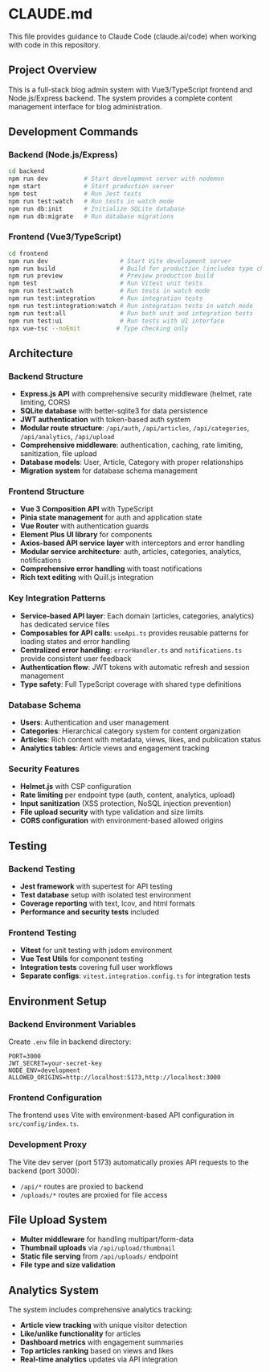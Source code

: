 # CLAUDE.md

This file provides guidance to Claude Code (claude.ai/code) when working with code in this repository.

## Project Overview

This is a full-stack blog admin system with Vue3/TypeScript frontend and Node.js/Express backend. The system provides a complete content management interface for blog administration.

## Development Commands

### Backend (Node.js/Express)
```bash
cd backend
npm run dev          # Start development server with nodemon
npm start            # Start production server
npm test             # Run Jest tests
npm run test:watch   # Run tests in watch mode
npm run db:init      # Initialize SQLite database
npm run db:migrate   # Run database migrations
```

### Frontend (Vue3/TypeScript)
```bash
cd frontend
npm run dev                    # Start Vite development server
npm run build                  # Build for production (includes type checking)
npm run preview                # Preview production build
npm test                       # Run Vitest unit tests
npm run test:watch             # Run tests in watch mode
npm run test:integration       # Run integration tests
npm run test:integration:watch # Run integration tests in watch mode
npm run test:all               # Run both unit and integration tests
npm run test:ui                # Run tests with UI interface
npx vue-tsc --noEmit          # Type checking only
```

## Architecture

### Backend Structure
- **Express.js API** with comprehensive security middleware (helmet, rate limiting, CORS)
- **SQLite database** with better-sqlite3 for data persistence
- **JWT authentication** with token-based auth system
- **Modular route structure**: `/api/auth`, `/api/articles`, `/api/categories`, `/api/analytics`, `/api/upload`
- **Comprehensive middleware**: authentication, caching, rate limiting, sanitization, file upload
- **Database models**: User, Article, Category with proper relationships
- **Migration system** for database schema management

### Frontend Structure
- **Vue 3 Composition API** with TypeScript
- **Pinia state management** for auth and application state
- **Vue Router** with authentication guards
- **Element Plus UI library** for components
- **Axios-based API service layer** with interceptors and error handling
- **Modular service architecture**: auth, articles, categories, analytics, notifications
- **Comprehensive error handling** with toast notifications
- **Rich text editing** with Quill.js integration

### Key Integration Patterns
- **Service-based API layer**: Each domain (articles, categories, analytics) has dedicated service files
- **Composables for API calls**: `useApi.ts` provides reusable patterns for loading states and error handling
- **Centralized error handling**: `errorHandler.ts` and `notifications.ts` provide consistent user feedback
- **Authentication flow**: JWT tokens with automatic refresh and session management
- **Type safety**: Full TypeScript coverage with shared type definitions

### Database Schema
- **Users**: Authentication and user management
- **Categories**: Hierarchical category system for content organization
- **Articles**: Rich content with metadata, views, likes, and publication status
- **Analytics tables**: Article views and engagement tracking

### Security Features
- **Helmet.js** with CSP configuration
- **Rate limiting** per endpoint type (auth, content, analytics, upload)
- **Input sanitization** (XSS protection, NoSQL injection prevention)
- **File upload security** with type validation and size limits
- **CORS configuration** with environment-based allowed origins

## Testing

### Backend Testing
- **Jest framework** with supertest for API testing
- **Test database** setup with isolated test environment
- **Coverage reporting** with text, lcov, and html formats
- **Performance and security tests** included

### Frontend Testing
- **Vitest** for unit testing with jsdom environment
- **Vue Test Utils** for component testing
- **Integration tests** covering full user workflows
- **Separate configs**: `vitest.integration.config.ts` for integration tests

## Environment Setup

### Backend Environment Variables
Create `.env` file in backend directory:
```
PORT=3000
JWT_SECRET=your-secret-key
NODE_ENV=development
ALLOWED_ORIGINS=http://localhost:5173,http://localhost:3000
```

### Frontend Configuration
The frontend uses Vite with environment-based API configuration in `src/config/index.ts`. 

### Development Proxy
The Vite dev server (port 5173) automatically proxies API requests to the backend (port 3000):
- `/api/*` routes are proxied to backend
- `/uploads/*` routes are proxied for file access

## File Upload System
- **Multer middleware** for handling multipart/form-data
- **Thumbnail uploads** via `/api/upload/thumbnail`
- **Static file serving** from `/api/uploads/` endpoint
- **File type and size validation**

## Analytics System
The system includes comprehensive analytics tracking:
- **Article view tracking** with unique visitor detection
- **Like/unlike functionality** for articles
- **Dashboard metrics** with engagement summaries
- **Top articles ranking** based on views and likes
- **Real-time analytics** updates via API integration